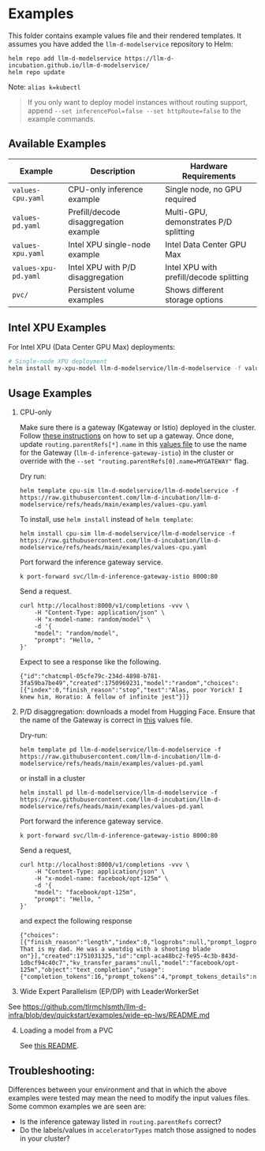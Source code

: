 # Examples

This folder contains example values file and their rendered templates. It assumes you have added the
`llm-d-modelservice` repository to Helm:

```
helm repo add llm-d-modelservice https://llm-d-incubation.github.io/llm-d-modelservice/
helm repo update
```

Note: `alias k=kubectl`

> If you only want to deploy model instances without routing support, append `--set inferencePool=false --set httpRoute=false` to the example commands.

## Available Examples

| Example | Description | Hardware Requirements |
|---------|-------------|----------------------|
| `values-cpu.yaml` | CPU-only inference example | Single node, no GPU required |
| `values-pd.yaml` | Prefill/decode disaggregation example | Multi-GPU, demonstrates P/D splitting |
| `values-xpu.yaml` | Intel XPU single-node example | Intel Data Center GPU Max |
| `values-xpu-pd.yaml` | Intel XPU with P/D disaggregation | Intel XPU with prefill/decode splitting |
| `pvc/` | Persistent volume examples | Shows different storage options |

## Intel XPU Examples

For Intel XPU (Data Center GPU Max) deployments:

```bash
# Single-node XPU deployment
helm install my-xpu-model llm-d-modelservice/llm-d-modelservice -f values-xpu.yaml
```

## Usage Examples

1. CPU-only

    Make sure there is a gateway (Kgateway or Istio) deployed in the cluster. Follow [these instructions](https://gateway-api-inference-extension.sigs.k8s.io/guides/#__tabbed_3_2) on how to set up a gateway. Once done, update `routing.parentRefs[*].name` in this [values file](values-cpu.yaml#L18) to use the name for the Gateway (`llm-d-inference-gateway-istio`) in the cluster or override with the `--set "routing.parentRefs[0].name=MYGATEWAY"` flag.


    Dry run:

    ```
    helm template cpu-sim llm-d-modelservice/llm-d-modelservice -f https://raw.githubusercontent.com/llm-d-incubation/llm-d-modelservice/refs/heads/main/examples/values-cpu.yaml
    ```

    To install, use `helm install` instead of `helm template`:

    ```
    helm install cpu-sim llm-d-modelservice/llm-d-modelservice -f https://raw.githubusercontent.com/llm-d-incubation/llm-d-modelservice/refs/heads/main/examples/values-cpu.yaml
    ```

    Port forward the inference gateway service.

    ```
    k port-forward svc/llm-d-inference-gateway-istio 8000:80
    ```

    Send a request.

    ```
    curl http://localhost:8000/v1/completions -vvv \
        -H "Content-Type: application/json" \
        -H "x-model-name: random/model" \
        -d '{
        "model": "random/model",
        "prompt": "Hello, "
    }'
    ```

    Expect to see a response like the following.

    ```
    {"id":"chatcmpl-05cfe79c-234d-4898-b781-3fa59ba7be49","created":1750969231,"model":"random","choices":[{"index":0,"finish_reason":"stop","text":"Alas, poor Yorick! I knew him, Horatio: A fellow of infinite jest"}]}
    ```


2. P/D disaggregation: downloads a model from Hugging Face. Ensure that the name of the Gateway is correct in [this](values-pd.yaml#L16) values file.

    Dry-run:

    ```
    helm template pd llm-d-modelservice/llm-d-modelservice -f https://raw.githubusercontent.com/llm-d-incubation/llm-d-modelservice/refs/heads/main/examples/values-pd.yaml
    ```

    or install in a cluster


    ```
    helm install pd llm-d-modelservice/llm-d-modelservice -f https://raw.githubusercontent.com/llm-d-incubation/llm-d-modelservice/refs/heads/main/examples/values-pd.yaml
    ```


    Port forward the inference gateway service.

    ```
    k port-forward svc/llm-d-inference-gateway-istio 8000:80
    ```

    Send a request,

    ```
    curl http://localhost:8000/v1/completions -vvv \
        -H "Content-Type: application/json" \
        -H "x-model-name: facebook/opt-125m" \
        -d '{
        "model": "facebook/opt-125m",
        "prompt": "Hello, "
    }'
    ```

    and expect the following response

    ```
    {"choices":[{"finish_reason":"length","index":0,"logprobs":null,"prompt_logprobs":null,"stop_reason":null,"text":" That is my dad. He was a wautdig with a shooting blade on"}],"created":1751031325,"id":"cmpl-aca48bc2-fe95-4c3b-843d-1dbcf94c40c7","kv_transfer_params":null,"model":"facebook/opt-125m","object":"text_completion","usage":{"completion_tokens":16,"prompt_tokens":4,"prompt_tokens_details":null,"total_tokens":20}}
    ```

3. Wide Expert Parallelism (EP/DP) with LeaderWorkerSet

See https://github.com/tlrmchlsmth/llm-d-infra/blob/dev/quickstart/examples/wide-ep-lws/README.md

4. Loading a model from a PVC

    See [this README](./pvc/README.md).

## Troubleshooting:

Differences between your environment and that in which the above examples were tested may mean the need to modify the input values files. Some common examples we are seen are:

- Is the inference gateway listed  in `routing.parentRefs` correct?
- Do the labels/values in `acceleratorTypes` match those assigned to nodes in your cluster?